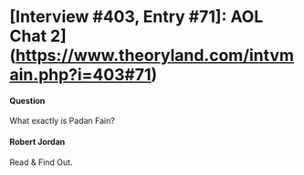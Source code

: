 # [Interview #403, Entry #71]: AOL Chat 2](https://www.theoryland.com/intvmain.php?i=403#71)

#### Question

What exactly is Padan Fain?

#### Robert Jordan

Read & Find Out.

